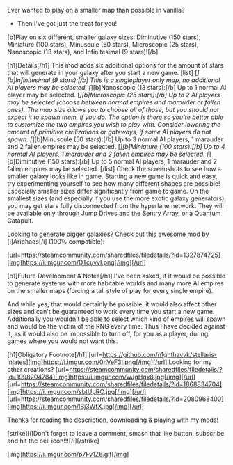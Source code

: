 Ever wanted to play on a smaller map than possible in vanilla?
- Then I've got just the treat for you!

[b]Play on six different, smaller galaxy sizes: Diminutive (150 stars), Miniature (100 stars), Minuscule (50 stars), Microscopic (25 stars), Nanoscopic (13 stars), and Infinitesimal (9 stars)![/b]

[h1]Details[/h1]
This mod adds six additional options for the amount of stars that will generate in your galaxy after you start a new game.
[list]
[*][b]Infinitesimal (9 stars):[/b] This is a singleplayer only map, no additional AI players may be selected.
[*][b]Nanoscopic (13 stars):[/b] Up to 1 normal AI player may be selected.
[*][b]Microscopic (25 stars):[/b] Up to 2 AI players may be selected (choose between normal empires and marauder or fallen ones). The map size allows you to choose all of those, but you should not expect it to spawn them, if you do. The option is there so you're better able to customize the two empires you wish to play with. Consider lowering the amount of primitive civilizations or gateways, if some AI players do not spawn.
[*][b]Minuscule (50 stars):[/b] Up to 3 normal AI players, 1 marauder and 2 fallen empires may be selected.
[*][b]Miniature (100 stars):[/b] Up to 4 normal AI players, 1 marauder and 2 fallen empires may be selected.
[*][b]Diminutive (150 stars):[/b] Up to 5 normal AI players, 1 marauder and 2 fallen empires may be selected.
[/list]
Check the screenshots to see how a smaller galaxy looks like in game.
Starting a new game is quick and easy, try experimenting yourself to see how many different shapes are possible! Especially smaller sizes differ significantly from game to game.
On the smallest sizes (and especially if you use the more exotic galaxy generators), you may get stars fully disconnected from the hyperlane network. They will be available only through Jump Drives and the Sentry Array, or a Quantum Catapult.

Looking to generate bigger galaxies?
Check out this awesome mod by [i]Ariphaos[/i] (100% compatible):

[url=https://steamcommunity.com/sharedfiles/filedetails/?id=1327874725][img]https://i.imgur.com/DTcuvvl.png[/img][/url]

[h1]Future Development & Notes[/h1]
I've been asked, if it would be possible to generate systems with more habitable worlds and many more AI empires on the smaller maps (forcing a tall style of play for every single empire).

And while yes, that would certainly be possible, it would also affect other sizes and can't be guaranteed to work every time you start a new game. 
Additionally you wouldn't be able to select which kind of empires will spawn and would be the victim of the RNG every time. 
Thus I have decided against it, as it would also be impossible to turn off, for you as a player, during games where you would not want this.

[h1]Obligatory Footnote[/h1]
[url=https://github.com/n1ghthavvk/stellaris-iniates][img]https://i.imgur.com/0nVeF3I.png[/img][/url]
Looking for my other creations?
[url=https://steamcommunity.com/sharedfiles/filedetails/?id=1998204784][img]https://i.imgur.com/wJgHgx8.jpg[/img][/url]
[url=https://steamcommunity.com/sharedfiles/filedetails/?id=1868834704][img]https://i.imgur.com/sbtUpRC.jpg[/img][/url]
[url=https://steamcommunity.com/sharedfiles/filedetails/?id=2080968400][img]https://i.imgur.com/IBj3WfX.jpg[/img][/url]

Thanks for reading the description, downloading & playing with my mods!

[strike][i]Don't forget to leave a comment, smash that like button, subscribe and hit the bell icon!!![/i][/strike]

[img]https://i.imgur.com/p7Fv1Z6.gif[/img]
